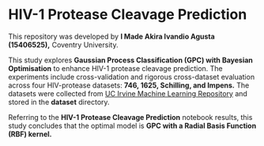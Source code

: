 # HIV-1 Protease Cleavage Prediction

This repository was developed by **I Made Akira Ivandio Agusta (15406525),** Coventry University.

This study explores **Gaussian Process Classification (GPC) with Bayesian Optimisation** to enhance HIV-1 protease cleavage prediction. The experiments include cross-validation and rigorous cross-dataset evaluation across four HIV-protease datasets: **746, 1625, Schilling, and Impens.** The datasets were collected from [UC Irvine Machine Learning Repository](https://archive.ics.uci.edu/dataset/330/hiv+1+protease+cleavage) and stored in the **dataset** directory.

Referring to the **HIV-1 Protease Cleavage Prediction** notebook results, this study concludes that the optimal model is **GPC with a Radial Basis Function (RBF) kernel.**
